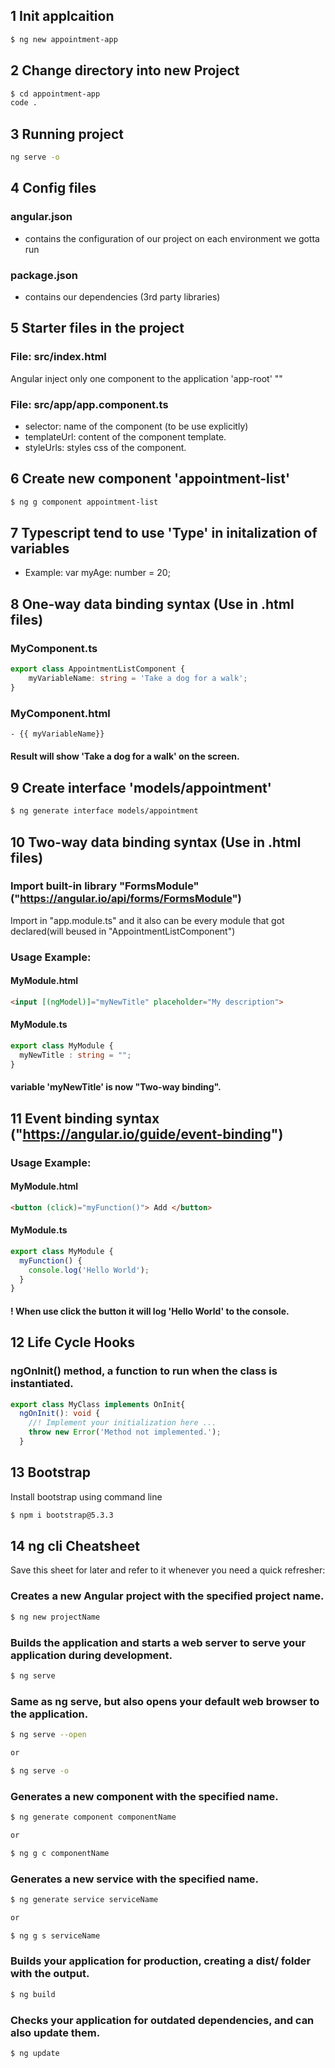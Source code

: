 ## 1 Init applcaition

```bash
$ ng new appointment-app
```

## 2 Change directory into new Project

```bash
$ cd appointment-app
code .
```

## 3 Running project
```bash
ng serve -o
```


## 4 Config files
### angular.json
- contains the configuration of our project on each environment we gotta run
### package.json
- contains our dependencies (3rd party libraries)

## 5 Starter files in the project
### File: src/index.html
Angular inject only one component to the application 'app-root'
"<app-root></app-root>"

### File: src/app/app.component.ts
- selector: name of the component (to be use explicitly)
- templateUrl: content of the component template.
- styleUrls: styles css of the component.

## 6 Create new component 'appointment-list'
```bash
$ ng g component appointment-list
```

## 7 Typescript tend to use 'Type' in initalization of variables
- Example: var myAge: number = 20;

## 8 One-way data binding syntax (Use in .html files)
### MyComponent.ts
```typescript
export class AppointmentListComponent {
    myVariableName: string = 'Take a dog for a walk';
}
```
### MyComponent.html
```html
- {{ myVariableName}}
```
#### Result will show 'Take a dog for a walk' on the screen.

## 9 Create interface 'models/appointment'
```bash
$ ng generate interface models/appointment
```
## 10 Two-way data binding syntax (Use in .html files)
### Import built-in library "FormsModule" ("https://angular.io/api/forms/FormsModule")
Import in "app.module.ts" and it also can be every module that got declared(will beused in "AppointmentListComponent")
### Usage Example:
#### MyModule.html
```html
<input [(ngModel)]="myNewTitle" placeholder="My description">
```
#### MyModule.ts
```typescript
export class MyModule {
  myNewTitle : string = "";
}
```
#### variable 'myNewTitle' is now "Two-way binding".

## 11 Event binding syntax ("https://angular.io/guide/event-binding")
### Usage Example:
#### MyModule.html
```html
<button (click)="myFunction()"> Add </button>
```
#### MyModule.ts
```typescript
export class MyModule {
  myFunction() {
    console.log('Hello World');
  }
}
```
#### ! When use click the button it will log 'Hello World' to the console.

## 12 Life Cycle Hooks
### ngOnInit() method, a function to run when the class is instantiated.

```typescript
export class MyClass implements OnInit{
  ngOnInit(): void {
    //! Implement your initialization here ...
    throw new Error('Method not implemented.');
  }
```

## 13 Bootstrap
Install bootstrap using command line

```bash
$ npm i bootstrap@5.3.3
```

## 14 ng cli Cheatsheet
Save this sheet for later and refer to it whenever you need a quick refresher:

### Creates a new Angular project with the specified project name.
```bash
$ ng new projectName
```

### Builds the application and starts a web server to serve your application during development.
```bash
$ ng serve
```

### Same as ng serve, but also opens your default web browser to the application.
```bash
$ ng serve --open

or

$ ng serve -o
```

### Generates a new component with the specified name.
```bash
$ ng generate component componentName

or

$ ng g c componentName
```

### Generates a new service with the specified name.
```bash
$ ng generate service serviceName

or

$ ng g s serviceName
```

### Builds your application for production, creating a dist/ folder with the output.
```bash
$ ng build
```

### Checks your application for outdated dependencies, and can also update them.
```bash
$ ng update
```
